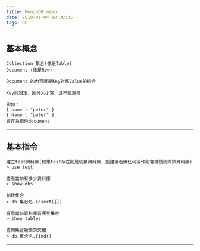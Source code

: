 ```yaml
---
title: MongoDB memo
date: 2019-01-04 18:30:35
tags: DB
---
```



基本概念
---
	Collection 集合(像是Table)
	Document (像是Row)

	Document 的內容就是Key對應Value的組合

	Key的規定，區分大小寫，且不能重複

	例如：
	{ name : "peter" }
	{ Name : "peter" }
	會存為兩份document

---

基本指令
---
	建立test資料庫(如果test存在則是切換資料庫，創建後若無任何操作則會自動刪除該資料庫)
	> use test

	查看當前有多少資料庫
	> show dbs

	創建集合
	> db.集合名.insert({})

	查看當前資料庫有哪些集合
	> show tables

	查詢集合裡面的文檔
	> db.集合名.find()


---